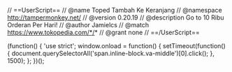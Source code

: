 // ==UserScript==
// @name         Toped Tambah Ke Keranjang
// @namespace    http://tampermonkey.net/
// @version      0.20.19
// @description  Go to 10 Ribu Orderan Per Hari!
// @author       Jamielcs
// @match        https://www.tokopedia.com/*/*
// @grant        none
// ==/UserScript==

(function() {
    'use strict';
    window.onload = function() {
    setTimeout(function() {
    document.querySelectorAll('span.inline-block.va-middle')[0].click();
    }, 1500);
  };
})();
